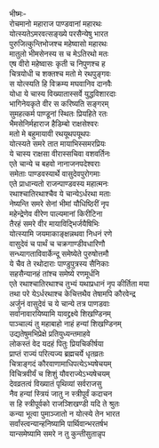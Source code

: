 भीष्मः-  
रोचमानो महाराज पाण्डवानां महारथः  
योत्स्यतेऽमरवत्सङ्ख्ये परसैन्येषु भारत  
पुरुजित्कुन्तिभोजश्च महेष्वासो महारथः  
मातुलो भीमसेनस्य स च मेऽतिरथो मतः  
एष वीरो महेष्वासः कृती च निपुणश्च ह  
चित्रयोधी च शक्तश्च मतो मे रथपुङ्गवः  
स योत्स्यति हि विक्रम्य मघवानिव दानवैः  
योधा ये चास्य विख्यातास्सर्वे युद्धविशारदाः  
भागिनेयकृते वीर स करिष्यति सङ्गरम्  
सुमहत्कर्म पाण्डूनां स्थितः प्रियहिते रतः  
भैमसेनिर्महाराज हैडिम्बो राक्षसेश्वरः  
मतो मे बहुमायावी रथयूथपयूथपः  
योत्स्यते समरे तात मायाभिस्समरप्रियः  
ये चास्य राक्षसा वीरास्सचिवा वशवर्तिनः  
एते चान्ये च बहवो नानाजनपदेश्वराः  
समेताः पाण्डवस्यार्थे वासुदेवपुरोगमाः  
एते प्राधान्यतो राजन्पाण्डवस्य महात्मनः  
रथाश्चातिरथाश्चैव ये चान्येऽर्धरथा मताः  
नेष्यन्ति समरे सेनां भीमां यौधिष्ठिरीं नृप  
महेन्द्रेणेव वीरेण पाल्यमानां किरीटिना  
तैरहं समरे वीर मायाविद्भिर्जयैषिभिः  
योत्स्यामि जयमाकाङ्क्षन्नथवा निधनं रणे  
वासुदेवं च पार्थं च चक्रगाण्डीवधारिणौ  
सन्ध्यागताविवार्केन्दू समेष्येते पुरुषोत्तमौ  
ये चैव ते रथोदाराः पाण्डुपुत्रस्य सैनिकाः  
सहसैन्यानहं तांश्च समेष्ये रणमूर्धनि  
एते रथाश्चातिरथाश्च तुभ्यं यथाप्रधानं नृप कीर्तिता मया  
तथा परे येऽर्धरथाश्च केचित्तथैव तेषामपि कौरवेन्द्र  
अर्जुनं वासुदेवं च ये चान्ये तत्र पाणडवाः  
सर्वानावारयिष्यामि यावद्द्रक्ष्ये शिखण्डिनम्  
पाञ्चाल्यं तु महाबाहो नाहं हन्यां शिखण्डिनम्  
उद्यतेषुमभिप्रेक्षे प्रतियुध्यन्तमाहवे  
लोकस्तं वेद यदहं पितुः प्रियचिकीर्षया  
प्राप्तं राज्यं परित्यज्य ब्रह्मचर्ये धृतव्रतः  
चित्राङ्गदं कौरवाणामाधिपत्येऽभ्यषेचयम्  
विचित्रवीर्यं च शिशुं यौवराज्येऽभ्यषेचयम्  
देवव्रतत्वं विख्यातं पृथिव्यां सर्वराजसु  
नैव हन्यां स्त्रियं जातु न स्त्रीपूर्वं कदाचन  
स हि स्त्रीपूर्वको राजञ्शिखण्डी यदि ते श्रुतः  
कन्या भूत्वा पुमाञ्जातो न योत्स्ये तेन भारत  
सर्वांस्त्वन्यान्हनिष्यामि पार्थिवान्भरतर्षभ  
यान्समेष्यामि समरे न तु कुन्तीसुतान्नृप  

